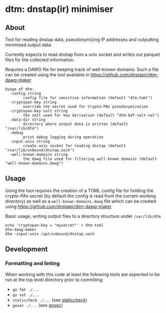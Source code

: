 # dtm: dnstap(ir) minimiser
## About
Tool for reading dnstap data, pseudonymizing IP addresses and outputting minimised output data.

Currently expects to read dnstap from a unix socket and writes out parquet
files for the collected information.

Requires a DAWG file for keeping track of well-known domains. Such a file can
be created using the tool available in
https://github.com/dnstapir/dtm-dawg-maker
```
Usage of dtm:
  -config string
    	config file for sensitive information (default "dtm.toml")
  -cryptopan-key string
    	override the secret used for Crypto-PAn pseudonymization
  -cryptopan-key-salt string
    	the salt used for key derivation (default "dtm-kdf-salt-val")
  -data-dir string
    	directory where output data is written (default "/var/lib/dtm")
  -debug
    	print debug logging during operation
  -input-unix string
    	create unix socket for reading dnstap (default "/var/lib/unbound/dnstap.sock")
  -well-known-domains string
    	the dawg file used for filtering well-known domains (default "well-known-domains.dawg")
```

## Usage
Using the tool requires the creation of a TOML config file for holding the
crypto-PAn secret (by default the config is read from the current working
 directory) as well as a `well-known-domains.dawg` file which can be created
using https://github.com/dnstapir/dtm-dawg-maker

Basic usage, writing output files to a directory structure under `/var/lib/dtm`
```
echo 'cryptopan-key = "mysecret"' > dtm.toml
dtm-dawg-maker
dtm -input-unix /opt/unbound/dnstap.sock
```

## Development
### Formatting and linting
When working with this code at least the following tools are expected to be
run at the top level directory prior to commiting:
* `go fmt ./...`
* `go vet ./...`
* `staticcheck ./...` (see [staticcheck](https://staticcheck.io))
* `gosec ./...` (see [gosec](https://github.com/securego/gosec))

